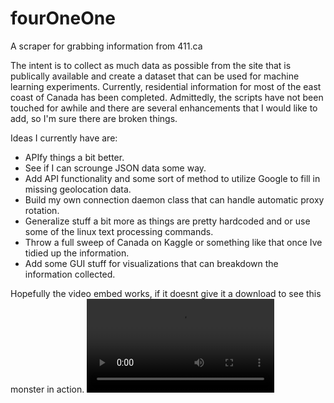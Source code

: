 # fourOneOne
A scraper for grabbing information from 411.ca

The intent is to collect as much data as possible from the site that is publically available and create a dataset that can be used for machine learning experiments. Currently, residential information for most of the east coast of Canada has been completed. Admittedly, the scripts have not been touched for awhile and there are several enhancements that I would like to add, so I'm sure there are broken things.

Ideas I currently have are:
- APIfy things a bit better.
- See if I can scrounge JSON data some way.
- Add API functionality and some sort of method to utilize Google to fill in missing geolocation data.
- Build my own connection daemon class that can handle automatic proxy rotation.
- Generalize stuff a bit more as things are pretty hardcoded and or use some of the linux text processing commands.
- Throw a full sweep of Canada on Kaggle or something like that once Ive tidied up the information.
- Add some GUI stuff for visualizations that can breakdown the information collected.


Hopefully the video embed works, if it doesnt give it a download to see this monster in action.
![Sample Video](geolocations.webm)

